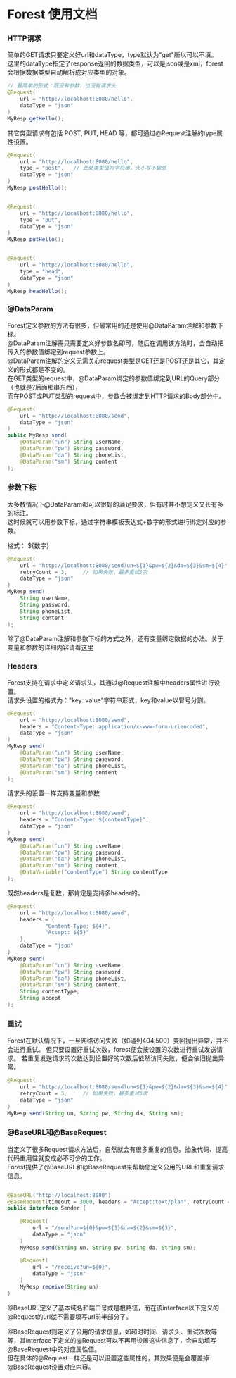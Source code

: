 # Forest 使用文档

### HTTP请求

简单的GET请求只要定义好url和dataType，type默认为"get"所以可以不填。<br>
这里的dataType指定了response返回的数据类型，可以是json或是xml，forest会根据数据类型自动解析成对应类型的对象。

```java
// 最简单的形式：既没有参数，也没有请求头
@Request(
    url = "http://localhost:8080/hello",
    dataType = "json"
)
MyResp getHello();
```

其它类型请求有包括 POST, PUT, HEAD 等，都可通过@Request注解的type属性设置。

```java
@Request(
    url = "http://localhost:8080/hello",
    type = "post",   // 此处类型值为字符串，大小写不敏感
    dataType = "json"
)
MyResp postHello();


@Request(
    url = "http://localhost:8080/hello",
    type = "put",
    dataType = "json"
)
MyResp putHello();


@Request(
    url = "http://localhost:8080/hello",
    type = "head",
    dataType = "json"
)
MyResp headHello();


```


### @DataParam

Forest定义参数的方法有很多，但最常用的还是使用@DataParam注解和参数下标。<br>
@DataParam注解需只需要定义好参数名即可，随后在调用该方法时，会自动把传入的参数值绑定到request参数上。<br>
@DataParam注解的定义无需关心request类型是GET还是POST还是其它，其定义的形式都是不变的。<br>
在GET类型的request中，@DataParam绑定的参数值绑定到URL的Query部分（也就是?后面那串东西），<br>
而在POST或PUT类型的request中，参数会被绑定到HTTP请求的Body部分中。

```java
@Request(
    url = "http://localhost:8080/send",
    dataType = "json"
)
public MyResp send(
    @DataParam("un") String userName,
    @DataParam("pw") String password,
    @DataParam("da") String phoneList,
    @DataParam("sm") String content
);
```

### 参数下标

大多数情况下@DataParam都可以很好的满足要求，但有时并不想定义又长有多的标注。<br>
这时候就可以用参数下标，通过字符串模板表达式+数字的形式进行绑定对应的参数。

格式： ${数字}

```java
@Request(
    url = "http://localhost:8080/send?un=${1}&pw=${2}&da=${3}&sm=${4}",
    retryCount = 3,     // 如果失败，最多重试3次
    dataType = "json"
)
MyResp send(
    String userName,
    String password,
    String phoneList,
    String content
);
```

除了@DataParam注解和参数下标的方式之外，还有变量绑定数据的办法。关于变量和参数的详细内容请看[这里](DOCUMENTATION.md)


### Headers

Forest支持在请求中定义请求头，其通过@Request注解中headers属性进行设置。<br>
请求头设置的格式为："key: value"字符串形式，key和value以冒号分割。

```java
@Request(
    url = "http://localhost:8080/send",
    headers = "Content-Type: application/x-www-form-urlencoded",
    dataType = "json"
)
MyResp send(
    @DataParam("un") String userName,
    @DataParam("pw") String password,
    @DataParam("da") String phoneList,
    @DataParam("sm") String content
);
```

请求头的设置一样支持变量和参数

```java
@Request(
    url = "http://localhost:8080/send",
    headers = "Content-Type: ${contentType}",
    dataType = "json"
)
MyResp send(
    @DataParam("un") String userName,
    @DataParam("pw") String password,
    @DataParam("da") String phoneList,
    @DataParam("sm") String content,
    @DataVariable("contentType") String contentType
);
```

既然headers是复数，那肯定是支持多header的。

```java
@Request(
    url = "http://localhost:8080/send",
    headers = {
            "Content-Type: ${4}",
            "Accept: ${5}"
    },
    dataType = "json"
)
MyResp send(
    @DataParam("un") String userName,
    @DataParam("pw") String password,
    @DataParam("da") String phoneList,
    @DataParam("sm") String content,
    String contentType,
    String accept
);
```


### 重试

Forest在默认情况下，一旦网络访问失败（如碰到404,500）变回抛出异常，并不会进行重试。
但只要设置好重试次数，forest便会按设置的次数进行重试发送请求。
若重复发送请求的次数达到设置好的次数后依然访问失败，便会依旧抛出异常。

```java
@Request(
    url = "http://localhost:8080/send?un=${1}&pw=${2}&da=${3}&sm=${4}",
    retryCount = 3,     // 如果失败，最多重试3次
    dataType = "json"
)
MyResp send(String un, String pw, String da, String sm);
```


### @BaseURL和@BaseRequest

当定义了很多Request请求方法后，自然就会有很多重复的信息。抽象代码、提高代码重用性就变成必不可少的工作。<br>
Forest提供了@BaseURL和@BaseRequest来帮助您定义公用的URL和重复请求信息。


```java

@BaseURL("http://localhost:8080")
@BaseRequest(timeout = 3000, headers = "Accept:text/plan", retryCount = 0)
public interface Sender {
    
    @Request(
        url = "/send?un=${0}&pw=${1}&da=${2}&sm=${3}",
        dataType = "json"
    )
    MyResp send(String un, String pw, String da, String sm);
        
    @Request(
        url = "/receive?un=${0}",
        dataType = "json"
    )
    MyResp receive(String un);
}

```

@BaseURL定义了基本域名和端口号或是根路径，而在该interface以下定义的@Request的url就不需要填写url前半部分了。

@BaseRequest则定义了公用的请求信息，如超时时间、请求头、重试次数等等，其interface下定义的@Request可以不再用设置这些信息了，会自动填写@BaseRequest中的对应属性值。<br>
但在具体的@Request一样还是可以设置这些属性的，其效果便是会覆盖掉@BaseRequest设置对应内容。